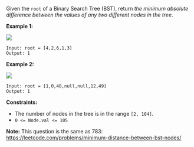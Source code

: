 Given the `root` of a Binary Search Tree (BST), return _the minimum absolute
difference between the values of any two different nodes in the tree_.



**Example 1:**

![](https://assets.leetcode.com/uploads/2021/02/05/bst1.jpg)

    
    
    Input: root = [4,2,6,1,3]
    Output: 1
    

**Example 2:**

![](https://assets.leetcode.com/uploads/2021/02/05/bst2.jpg)

    
    
    Input: root = [1,0,48,null,null,12,49]
    Output: 1
    



**Constraints:**

  * The number of nodes in the tree is in the range `[2, 104]`.
  * `0 <= Node.val <= 105`



**Note:** This question is the same as 783:
<https://leetcode.com/problems/minimum-distance-between-bst-nodes/>

